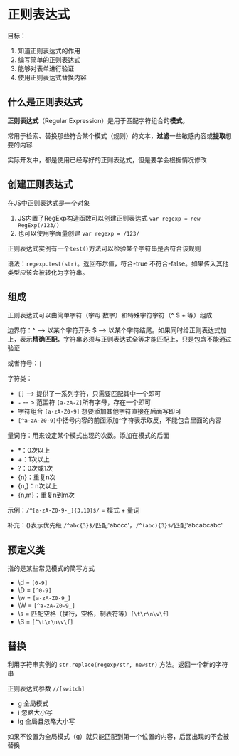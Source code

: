 # 正则表达式

目标：

1. 知道正则表达式的作用
2. 编写简单的正则表达式
3. 能够对表单进行验证
4. 使用正则表达式替换内容

## 什么是正则表达式

**正则表达式**（Regular Expression）是用于匹配字符组合的**模式**。

常用于检索、替换那些符合某个模式（规则）的文本，**过滤**一些敏感内容或**提取**想要的内容

实际开发中，都是使用已经写好的正则表达式，但是要学会根据情况修改

## 创建正则表达式

在JS中正则表达式是一个对象

1. JS内置了RegExp构造函数可以创建正则表达式 `var regexp = new RegExp(/123/)`
2. 也可以使用字面量创建 `var regexp = /123/`

正则表达式实例有一个`test()`方法可以检验某个字符串是否符合该规则

语法：`regexp.test(str)`。返回布尔值，符合-true 不符合-false。如果传入其他类型应该会被转化为字符串。

## 组成

正则表达式可以由简单字符（字母 数字）和特殊字符字符（^ $ + 等）组成

边界符：^ --> 以某个字符开头 $ --> 以某个字符结尾。如果同时给正则表达式加上，表示**精确匹配**，字符串必须与正则表达式全等才能匹配上，只是包含不能通过验证

或者符号：`|`

字符类：

- `[]` --> 提供了一系列字符，只需要匹配其中一个即可
- `-` -- > 范围符 `[a-zA-Z]`所有字母，存在一个即可
- 字符组合 `[a-zA-Z0-9]` 想要添加其他字符直接在后面写即可
- `[^a-zA-Z0-9]`中括号内容的前面添加`^`字符表示取反，不能包含里面的内容

量词符：用来设定某个模式出现的次数。添加在模式的后面

- *：0次以上
- +：1次以上
- ?：0次或1次
- {n}：重复n次
- {n,}：n次以上
- {n,m}：重复n到m次

示例：`/^[a-zA-Z0-9-_]{3,10}$/` = 模式 + 量词

补充：()表示优先级 `/^abc{3}$/`匹配'abccc'，`/^(abc){3}$/`匹配'abcabcabc'

## 预定义类

指的是某些常见模式的简写方式

- \d = `[0-9]`
- \D = `[^0-9]`
- \w = `[a-zA-Z0-9_]`
- \W = `[^a-zA-Z0-9_]`
- \s = 匹配空格（换行，空格，制表符等）`[\t\r\n\v\f]`
- \S = `[^\t\r\n\v\f]`

## 替换

利用字符串实例的 `str.replace(regexp/str, newstr)` 方法。返回一个新的字符串

正则表达式参数 `//[switch]`

- g 全局模式
- i 忽略大小写
- ig 全局且忽略大小写

如果不设置为全局模式（g）就只能匹配到第一个位置的内容，后面出现的不会被替换